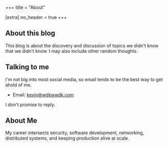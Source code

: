 +++
title = "About"



[extra]
no_header = true
+++

## About this blog
This blog is about the discovery and discussion of topics we didn't know that we didn't know. I may also include other random thoughts.

## Talking to me
I'm not big into most social media, so email tends to be the best way to get ahold of me.
- Email: [kevin@wdkwwdk.com](mailto:kevin@wdkwwdk.com)

I don't promise to reply.

## About Me
My career intersects security, software development, networking, distributed systems, and keeping production alive at scale. 